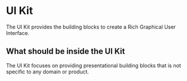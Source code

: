 # UI Kit

The UI Kit provides the building blocks to create a Rich Graphical User Interface.

## What should be inside the UI Kit

The UI Kit focuses on providing presentational building blocks that is not specific to any domain or product.
